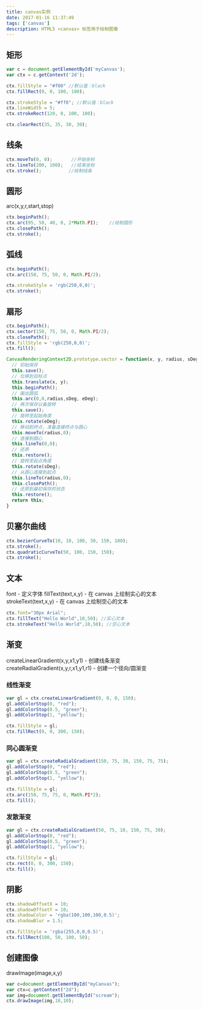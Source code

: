 ```yaml
---
title: canvas实例
date: 2017-01-16 11:37:49
tags: ['canvas']
description: HTML5 <canvas> 标签用于绘制图像
---
```


## 矩形
```javascript
var c = document.getElementById('myCanvas');
var ctx = c.getContext('2d');

ctx.fillStyle = "#f00" //默认值：black
ctx.fillRect(0, 0, 100, 100);

ctx.strokeStyle = "#ff0"; //默认值：black
ctx.lineWidth = 5;
ctx.strokeRect(120, 0, 100, 100);

ctx.clearRect(35, 35, 30, 30);
```

## 线条
```javascript
ctx.moveTo(0, 0);       //开始坐标
ctx.lineTo(200, 100);   //结束坐标
ctx.stroke();          //绘制线条
```

## 圆形
arc(x,y,r,start,stop)
```javascript
ctx.beginPath();
ctx.arc(95, 50, 40, 0, 2*Math.PI);    //绘制圆形
ctx.closePath();
ctx.stroke();
```

## 弧线
```javascript
ctx.beginPath();
ctx.arc(150, 75, 50, 0, Math.PI/2);

ctx.strokeStyle = 'rgb(250,0,0)';
ctx.stroke();
```

## 扇形
```javascript
ctx.beginPath();
ctx.sector(150, 75, 50, 0, Math.PI/2);
ctx.closePath();
ctx.fillStyle = 'rgb(250,0,0)';
ctx.fill();

CanvasRenderingContext2D.prototype.sector = function(x, y, radius, sDeg, eDeg) {
  // 初始保存
  this.save();
  // 位移到目标点
  this.translate(x, y);
  this.beginPath();
  // 画出圆弧
  this.arc(0,0,radius,sDeg, eDeg);
  // 再次保存以备旋转
  this.save();
  // 旋转至起始角度
  this.rotate(eDeg);
  // 移动到终点，准备连接终点与圆心
  this.moveTo(radius,0);
  // 连接到圆心
  this.lineTo(0,0);
  // 还原
  this.restore();
  // 旋转至起点角度
  this.rotate(sDeg);
  // 从圆心连接到起点
  this.lineTo(radius,0);
  this.closePath();
  // 还原到最初保存的状态
  this.restore();
  return this;
}
```

## 贝塞尔曲线
```javascript
ctx.bezierCurveTo(10, 10, 100, 30, 150, 100);
ctx.stroke();
ctx.quadraticCurveTo(50, 100, 150, 150);
ctx.stroke();
```

## 文本
font - 定义字体
fillText(text,x,y) - 在 canvas 上绘制实心的文本
strokeText(text,x,y) - 在 canvas 上绘制空心的文本
```javascript
ctx.font="30px Arial";
ctx.fillText("Hello World",10,50); //实心文本
ctx.strokeText("Hello World",10,50); //空心文本
```

## 渐变
createLinearGradient(x,y,x1,y1) - 创建线条渐变
createRadialGradient(x,y,r,x1,y1,r1) - 创建一个径向/圆渐变
### 线性渐变
```javascript
var gl = ctx.createLinearGradient(0, 0, 0, 150);
gl.addColorStop(0, "red");
gl.addColorStop(0.5, "green");
gl.addColorStop(1, "yellow");

ctx.fillStyle = gl;
ctx.fillRect(0, 0, 300, 150);
```
### 同心圆渐变
```javascript
var gl = ctx.createRadialGradient(150, 75, 30, 150, 75, 75);
gl.addColorStop(0, "red");
gl.addColorStop(0.5, "green");
gl.addColorStop(1, "yellow");

ctx.fillStyle = gl;
ctx.arc(150, 75, 75, 0, Math.PI*2);
ctx.fill();
```

### 发散渐变
```javascript
var gl = ctx.createRadialGradient(50, 75, 10, 150, 75, 30);
gl.addColorStop(0, "red");
gl.addColorStop(0.5, "green");
gl.addColorStop(1, "yellow");

ctx.fillStyle = gl;
ctx.rect(0, 0, 300, 150);
ctx.fill();
```

## 阴影
```javascript
ctx.shadowOffsetX = 10;
ctx.shadowOffsetY = 10;
ctx.shadowColor = 'rgba(100,100,100,0.5)';
ctx.shadowBlur = 1.5;

ctx.fillStyle = 'rgba(255,0,0,0.5)';
ctx.fillRect(100, 50, 100, 50);
```
## 创建图像
drawImage(image,x,y)
```javascript
var c=document.getElementById("myCanvas");
var ctx=c.getContext("2d");
var img=document.getElementById("scream");
ctx.drawImage(img,10,10);
```
